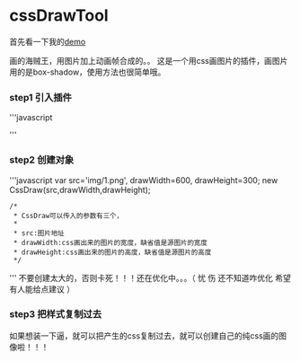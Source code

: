 # cssDrawTool

首先看一下我的[demo](http://liujuping.github.io/cssDrawTool/demo.html)

画的海贼王，用图片加上动画帧合成的。。
这是一个用css画图片的插件，画图片用的是box-shadow，使用方法也很简单哦。

### step1 引入插件

'''javascript

<script src="js/cssDraw.js"></script>

'''

### step2 创建对象

'''javascript
    var src='img/1.png',
        drawWidth=600,
        drawHeight=300;
    new CssDraw(src,drawWidth,drawHeight);

    /*
     * CssDraw可以传入的参数有三个，
     *
     * src:图片地址
     * drawWidth:css画出来的图片的宽度，缺省值是源图片的宽度
     * drawHeight:css画出来的图片的高度，缺省值是源图片的高度
     */

'''
不要创建太大的，否则卡死！！！还在优化中。。。（ 忧 伤 还不知道咋优化 希望有人能给点建议 ）

### step3 把样式复制过去

 如果想装一下逼，就可以把产生的css复制过去，就可以创建自己的纯css画的图像啦！！！